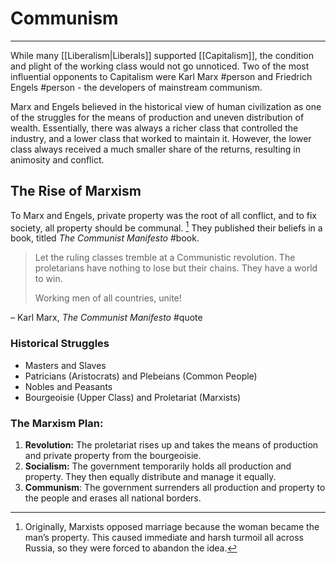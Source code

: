 # Communism
---

While many [[Liberalism|Liberals]] supported [[Capitalism]], the condition and plight of the working class would not go unnoticed. Two of the most influential opponents to Capitalism were Karl Marx #person  and Friedrich Engels #person - the developers of mainstream communism.

Marx and Engels believed in the historical view of human civilization as one of the struggles for the means of production and uneven distribution of wealth. Essentially, there was always a richer class that controlled the industry, and a lower class that worked to maintain it. However, the lower class always received a much smaller share of the returns, resulting in animosity and conflict.

## The Rise of Marxism
To Marx and Engels, private property was the root of all conflict, and to fix society, all property should be communal. [^1] They published their beliefs in a book, titled *The Communist Manifesto* #book.

[^1]: Originally, Marxists opposed marriage because the woman became the man’s property. This caused immediate and harsh turmoil all across Russia, so they were forced to abandon the idea.

> Let the ruling classes tremble at a Communistic revolution. The proletarians have nothing to lose but their chains. They have a world to win. 
> 
> Working men of all countries, unite!

– Karl Marx, *The Communist Manifesto* #quote

### Historical Struggles
- Masters and Slaves
- Patricians (Aristocrats) and Plebeians (Common People)
- Nobles and Peasants
- Bourgeoisie (Upper Class) and Proletariat (Marxists)

### The Marxism Plan:
1. **Revolution:** The proletariat rises up and takes the means of production and private property from the bourgeoisie.
2. **Socialism:** The government temporarily holds all production and property. They then equally distribute and manage it equally.
3. **Communism**: The government surrenders all production and property to the people and erases all national borders.